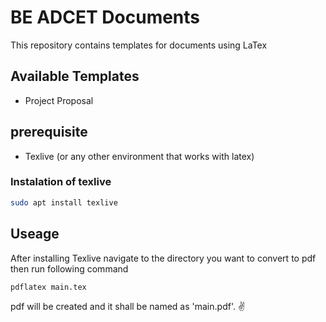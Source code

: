 # BE ADCET Documents

This repository contains templates for documents using LaTex

## Available Templates

- Project Proposal

## prerequisite

- Texlive (or any other environment that works with latex)

### Instalation of texlive

```bash
sudo apt install texlive
```

## Useage

After installing Texlive navigate to the directory you want to convert to pdf
then run following command

```bash
pdflatex main.tex
```

pdf will be created and it shall be named as 'main.pdf'.
✌
